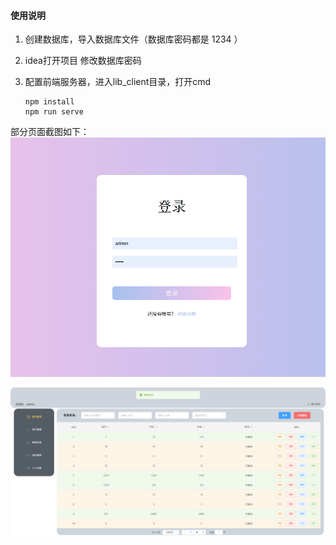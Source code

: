 
#### 使用说明
1. 创建数据库，导入数据库文件（数据库密码都是 1234 ）

2. idea打开项目 修改数据库密码

3. 配置前端服务器，进入lib_client目录，打开cmd

   ```
   npm install
   npm run serve
   ```

部分页面截图如下：
![登录页面](SampleImageimage1.png)

![主页面](SampleImageimage3.png)